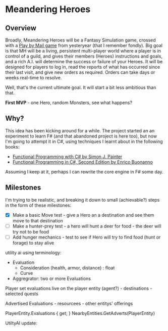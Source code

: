 # Meandering Heroes

## Overview

Broadly, Meandering Heroes will be a Fantasy Simulation game, crossed with a [Play by Mail game](https://en.wikipedia.org/wiki/Play-by-mail_game) from yesteryear (that I remember fondly). Big goal is that MH will be a living, persistent multi-player world where a player is in control of a guild, and gives their members (Heroes) instructions and goals, and a rich A.I. will determine the success or failure of your Heroes. It will be designed for players to log in, read the reports of what has occurred since their last visit, and give new orders as required. Orders can take days or weeks real-time to resolve.

Well, that's the current ultimate goal. It will start a bit less ambitious than that.

**First MVP** - one Hero, random Monsters, see what happens?

## Why?

This idea has been kicking around for a while. The project started an an experiment to learn F# (and that abandoned project is here too), but now I'm going to attempt it in C#, using techniques I learnt about in the following books:

- [Functional Programming with C# by Simon J. Painter](https://www.oreilly.com/library/view/functional-programming-with/9781492097068/)
- [Functional Programming in C#, Second Edition by Enrico Buonanno](https://www.manning.com/books/functional-programming-in-c-sharp-second-edition)

Assuming I keep at it, perhaps I can rewrite the core engine in F# some day.

## Milestones

I'm trying to be realistic, and breaking it down to small (achievable?) steps in the form of these milestones:

- [x] Make a basic Move test - give a Hero an a destination and see them move to that destination
- [ ] Make a hunter-prey test - a hero will hunt a deer for food - the deer will try not to be food
- [ ] Add hunger mechanics - test to see if Hero will try to find food (hunt or forage) to stay alive

utility ai using terminology:

- Evaluation
    - Consideration (health, armor, distance) : float
    - Curve
- Aggregrator: two or more Evaluations

Player set evaluations live on the player entity (agent?)
    - destinations
    - selected quests

Advertised Evaluations
    - resourcees
    - other entitys' offerings

PlayerEntity.Evaluations { get; }
NearbyEntities.GetAdverts(PlayerEntity)

UtiltyAI update:
